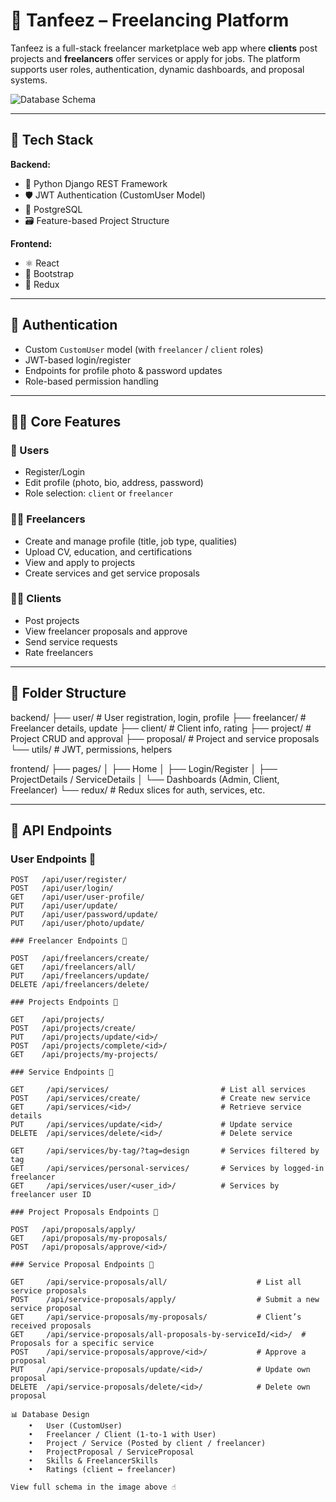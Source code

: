 # 💼 Tanfeez – Freelancing Platform

Tanfeez is a full-stack freelancer marketplace web app where **clients** post projects and **freelancers** offer services or apply for jobs. The platform supports user roles, authentication, dynamic dashboards, and proposal systems.

![Database Schema](./docs/db-schema.png)

---

## 🧱 Tech Stack

**Backend:**

- 🐍 Python Django REST Framework
- 🛡️ JWT Authentication (CustomUser Model)
- 🐘 PostgreSQL
- 🗃️ Feature-based Project Structure

**Frontend:**

- ⚛️ React
- 🎨 Bootstrap
- 🔄 Redux

---

## 🔐 Authentication

- Custom `CustomUser` model (with `freelancer` / `client` roles)
- JWT-based login/register
- Endpoints for profile photo & password updates
- Role-based permission handling

---

## 🧑‍💻 Core Features

### 👤 Users

- Register/Login
- Edit profile (photo, bio, address, password)
- Role selection: `client` or `freelancer`

### 🧑‍🎨 Freelancers

- Create and manage profile (title, job type, qualities)
- Upload CV, education, and certifications
- View and apply to projects
- Create services and get service proposals

### 🧑‍💼 Clients

- Post projects
- View freelancer proposals and approve
- Send service requests
- Rate freelancers

---

## 📁 Folder Structure

backend/
├── user/ # User registration, login, profile
├── freelancer/ # Freelancer details, update
├── client/ # Client info, rating
├── project/ # Project CRUD and approval
├── proposal/ # Project and service proposals
└── utils/ # JWT, permissions, helpers

frontend/
├── pages/
│ ├── Home
│ ├── Login/Register
│ ├── ProjectDetails / ServiceDetails
│ └── Dashboards (Admin, Client, Freelancer)
└── redux/ # Redux slices for auth, services, etc.

---

## 📡 API Endpoints

### User Endpoints 🧩

```http
POST   /api/user/register/
POST   /api/user/login/
GET    /api/user/user-profile/
PUT    /api/user/update/
PUT    /api/user/password/update/
PUT    /api/user/photo/update/

### Freelancer Endpoints 🧩

POST   /api/freelancers/create/
GET    /api/freelancers/all/
PUT    /api/freelancers/update/
DELETE /api/freelancers/delete/

### Projects Endpoints 🧩

GET    /api/projects/
POST   /api/projects/create/
PUT    /api/projects/update/<id>/
POST   /api/projects/complete/<id>/
GET    /api/projects/my-projects/

### Service Endpoints 🧩

GET     /api/services/                         # List all services
POST    /api/services/create/                  # Create new service
GET     /api/services/<id>/                    # Retrieve service details
PUT     /api/services/update/<id>/             # Update service
DELETE  /api/services/delete/<id>/             # Delete service

GET     /api/services/by-tag/?tag=design       # Services filtered by tag
GET     /api/services/personal-services/       # Services by logged-in freelancer
GET     /api/services/user/<user_id>/          # Services by freelancer user ID

### Project Proposals Endpoints 🧩

POST   /api/proposals/apply/
GET    /api/proposals/my-proposals/
POST   /api/proposals/approve/<id>/

### Service Proposal Endpoints 🧩

GET     /api/service-proposals/all/                    # List all service proposals
POST    /api/service-proposals/apply/                  # Submit a new service proposal
GET     /api/service-proposals/my-proposals/           # Client’s received proposals
GET     /api/service-proposals/all-proposals-by-serviceId/<id>/  # Proposals for a specific service
POST    /api/service-proposals/approve/<id>/           # Approve a proposal
PUT     /api/service-proposals/update/<id>/            # Update own proposal
DELETE  /api/service-proposals/delete/<id>/            # Delete own proposal

📊 Database Design
	•	User (CustomUser)
	•	Freelancer / Client (1-to-1 with User)
	•	Project / Service (Posted by client / freelancer)
	•	ProjectProposal / ServiceProposal
	•	Skills & FreelancerSkills
	•	Ratings (client ↔ freelancer)

View full schema in the image above ☝️
```
